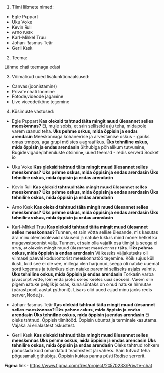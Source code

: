 1. Tiimi liikmete nimed:
 - Egle Puppart
 - Uku Volke
 - Kevin Rull
 - Arno Kosk
 - Karl-Mihkel Truu
 - Johan-Rasmus Teär
 - Gerli Kask

 2. Teema:

Lähme chati teemaga edasi

3. Võimalikud uued lisafunktionaalsused:
  - Canvas (joonistamine)
  - Private chati loomine
  - Fotode/videode jagamine
  - Live videode/kõne tegemine

4. Küsimuste vastused:
 - Egle Puppart
**Kas oleksid tahtnud täita mingit muud ülesannet selles meeskonnas?**
Ei, mulle sobis, et sain selliseid asju teha, mida pole varem saanud teha.
**Üks pehme oskus, mida õppisin ja endas arendasin**
Meeskonnaga kohanemise ja arvestamise oskus - igaüks omas tempos, aga grupi mõistes ajagraafikus.
**Üks tehniline oskus, mida õppisin ja endas arendasin**
Githubiga põhjalikum tutvumine, Bugide vigade/lahenduste otsimine, uued teemad - redis serverd Socket io

- Uku Volke
**Kas oleksid tahtnud täita mingit muud ülesannet selles meeskonnas?**
**Üks pehme oskus, mida õppisin ja endas arendasin**
**Üks tehniline oskus, mida õppisin ja endas arendasin**

- Kevin Rull
**Kas oleksid tahtnud täita mingit muud ülesannet selles meeskonnas?**
**Üks pehme oskus, mida õppisin ja endas arendasin**
**Üks tehniline oskus, mida õppisin ja endas arendasin**

- Arno Kosk
**Kas oleksid tahtnud täita mingit muud ülesannet selles meeskonnas?**
**Üks pehme oskus, mida õppisin ja endas arendasin**
**Üks tehniline oskus, mida õppisin ja endas arendasin**

- Karl-Mihkel Truu
**Kas oleksid tahtnud täita mingit muud ülesannet selles meeskonnas?**
Tunnen, et sain võtta sellise ülesande, mis kasutas ära minu olemasolevaid oskuseid ja natuke lükkas mind mõnel hetkel ka mugavustsoonist välja. Tunnen, et sain olla vajalik osa tiimist ja seega ei arva, et oleksin mingit muud ülesannet meeskonnas täita.
**Üks pehme oskus, mida õppisin ja endas arendasin**
Väikeseks väljakutseks oli viimasel päeval kodukontorist meeskonnatöö tegemine. Kõik sujus küll ilusti, kuid see ei ole see, millega olen harjunud, seega oli natuke uuemat sorti kogemus ja tulevikus olen natuke paremini selliseks asjaks valmis.
**Üks tehniline oskus, mida õppisin ja endas arendasin**
Torkasin varba javascriptivette, lõin enda jaoks selles keeles uusi seoseid. Varem olin pigem natuke pelglik js osas, kuna süntaks on olnud natuke hirmutav (pärast poolt aastat pythonit). Lisaks olid uued asjad minu jaoks redis server, Node.js.

- Johan-Rasmus Teär
**Kas oleksid tahtnud täita mingit muud ülesannet selles meeskonnas?**
**Üks pehme oskus, mida õppisin ja endas arendasin**
**Üks tehniline oskus, mida õppisin ja endas arendasin**
Ei oleks tahtnud. Õppisin tiimitööd. Õppisin ubuntut ja terminale kasutama. Vajaka jäi erialastest oskustest.

- Gerli Kask
**Kas oleksid tahtnud täita mingit muud ülesannet selles meeskonnas**
**Üks pehme oskus, mida õppisin ja endas arendasin**
**Üks tehniline oskus, mida õppisin ja endas arendasin**
Oleks tahtnud rohkem panustada kuid omandatud teadmistest jäi väheks.
Sain tutvust teha põgusamalt githubiga.
Õppisin kuidas panna püsti Redise serverit.

**Figma** link - https://www.figma.com/files/project/23570233/Private-chat
